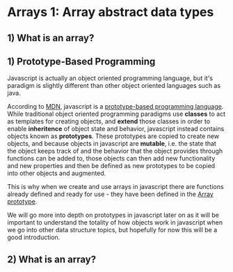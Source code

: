 # Arrays 1: Array abstract data types

## 1) What is an array?


## 1) Prototype-Based Programming

Javascript is actually an object oriented programming language, but it's paradigm is slightly different than other object oriented languages such as java.

According to [MDN](https://developer.mozilla.org/en-US/docs/Web/JavaScript), javascript is a
[prototype-based programming language](https://en.wikipedia.org/wiki/Prototype-based_programming).
While traditional object oriented programming paradigms use **classes** to act as templates for creating objects, and **extend** those classes in order to enable **inheritence** of object state and behavior, javascript instead contains objects known as **prototypes**. These prototypes are copied to create new objects, and because objects in javascript are **mutable**, i.e. the state that the object keeps track of and the behavior that the object provides through functions can be added to, those objects can then add new functionality and new properties and then be defined as new prototypes to be copied into other objects and augmented.

This is why when we create and use arrays in javascript there are functions already defined and ready for use - they have been defined in the [Array prototype](https://developer.mozilla.org/en-US/docs/Web/JavaScript/Reference/Global_Objects/Array).

We will go more into depth on prototypes in javascript later on as it will be important to understand 
the totality of how objects work in javascript when we go into other data structure topics, but hopefully for now this will be a good introduction.

## 2) What is an array?

